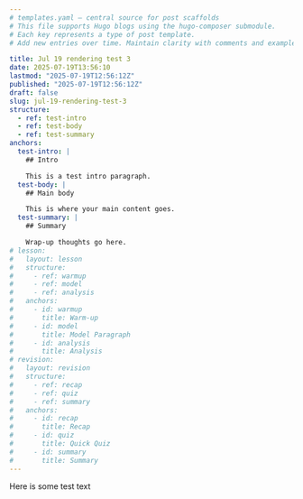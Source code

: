 ```yaml
---
# templates.yaml — central source for post scaffolds
# This file supports Hugo blogs using the hugo-composer submodule.
# Each key represents a type of post template.
# Add new entries over time. Maintain clarity with comments and examples.

title: Jul 19 rendering test 3
date: 2025-07-19T13:56:10
lastmod: "2025-07-19T12:56:12Z"
published: "2025-07-19T12:56:12Z"
draft: false
slug: jul-19-rendering-test-3
structure:
  - ref: test-intro
  - ref: test-body
  - ref: test-summary
anchors:
  test-intro: |
    ## Intro

    This is a test intro paragraph.
  test-body: |
    ## Main body

    This is where your main content goes.
  test-summary: |
    ## Summary

    Wrap-up thoughts go here.
# lesson:
#   layout: lesson
#   structure:
#     - ref: warmup
#     - ref: model
#     - ref: analysis
#   anchors:
#     - id: warmup
#       title: Warm-up
#     - id: model
#       title: Model Paragraph
#     - id: analysis
#       title: Analysis
# revision:
#   layout: revision
#   structure:
#     - ref: recap
#     - ref: quiz
#     - ref: summary
#   anchors:
#     - id: recap
#       title: Recap
#     - id: quiz
#       title: Quick Quiz
#     - id: summary
#       title: Summary
---
```

<!-- test-intro --> <!-- test-body --> <!-- test-summary -->
Here is some test text
